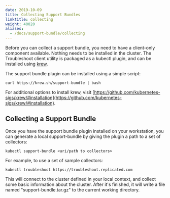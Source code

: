 ```yaml
---
date: 2019-10-09
title: Collecting Support Bundles
linktitle: collecting
weight: 40020
aliases:
  - /docs/support-bundle/collecting
---
```


Before you can collect a support bundle, you need to have a client-only component available. Nothing needs to be installed in the cluster. The Troubleshoot client utility is packaged as a kubectl plugin, and can be installed using [krew](https://krew.dev). 

The support bundle plugin can be installed using a simple script:

```shell
curl https://krew.sh/support-bundle | bash 
```

For additional options to install krew, visit [https://github.com/kubernetes-sigs/krew/#installation](https://github.com/kubernetes-sigs/krew/#installation).

## Collecting a Support Bundle

Once you have the support bundle plugin installed on your workstation, you can generate a local support-bundle by giving the plugin a path to a set of collectors:

```shell
kubectl support-bundle <uri/path to collectors>
```

For example, to use a set of sample collectors:

```shell
kubectl troubleshoot https://troubleshoot.replicated.com
```

This will connect to the cluster defined in your local context, and collect some basic information about the cluster. After it's finished, it will write a file named "support-bundle.tar.gz" to the current working directory.

